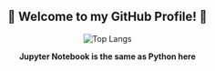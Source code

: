 <div align="center">
  <h2>👋 Welcome to my GitHub Profile! 👋</h2>
</div>

<div align="center">
  <img src="https://github-readme-stats.vercel.app/api/top-langs/?username=diptandel&size_weight=0.5&count_weight=0.5&langs_count=7&theme=github_dark&layout=donut" alt="Top Langs">
</div>

<div align="center">
  <p><strong>Jupyter Notebook is the same as Python here</strong></p>
</div>
